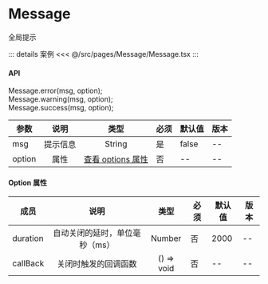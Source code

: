 # Message

全局提示

::: details 案例
<<< @/src/pages/Message/Message.tsx
:::

#### API

Message.error(msg, option);<br/>
Message.warning(msg, option);<br/>
Message.success(msg, option);

| 参数   |   说明   |                     类型                     | 必须 | 默认值 | 版本 |
| ------ | :------: | :------------------------------------------: | ---- | ------ | ---- |
| msg    | 提示信息 |                    String                    | 是   | false  | --   |
| option |   属性   | [查看 options 属性](./README.md#option-属性) | 否   | --     | --   |

#### Option 属性

| 成员     |              说明              |    类型    | 必须 | 默认值 | 版本 |
| -------- | :----------------------------: | :--------: | ---- | ------ | ---- |
| duration | 自动关闭的延时，单位毫秒（ms） |   Number   | 否   | 2000   | --   |
| callBack |      关闭时触发的回调函数      | () => void | 否   | --     | --   |
